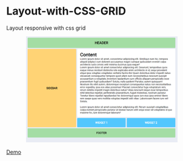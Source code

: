 # Layout-with-CSS-GRID
Layout responsive with css grid

<p align="center"><img src="https://raw.githubusercontent.com/clipmarcos/Layout-with-CSS-GRID/master/layout.png" width="400"></p>



<a href="https://clipmarcos.github.io/Layout-with-CSS-GRID/" target="_blank" >Demo</a>



